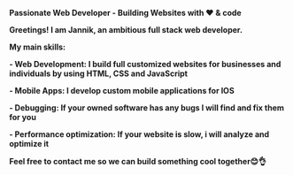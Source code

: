 **Passionate Web Developer - Building Websites with ❤ & code**

**Greetings! I am Jannik, an ambitious full stack web developer.** 

**My main skills:** 

**-	Web Development: I build full customized websites for businesses and individuals by using 
       HTML, CSS and JavaScript**

**-	Mobile Apps: I develop custom mobile applications for IOS**

**-	Debugging: If your owned software has any bugs I will find and fix them for you**

**-	Performance optimization: If your website is slow, i will analyze and optimize it**

**Feel free to contact me so we can build something cool together😊👌** 
